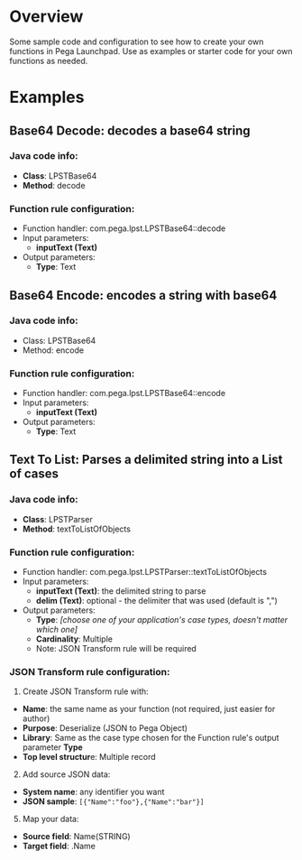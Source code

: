 # Overview

Some sample code and configuration to see how to create your own functions in Pega Launchpad. Use as examples or starter code for your own functions as needed.

# Examples

## Base64 Decode: decodes a base64 string

### Java code info:
- **Class**: LPSTBase64
- **Method**: decode

### Function rule configuration:

- Function handler: com.pega.lpst.LPSTBase64::decode
- Input parameters:
  - **inputText (Text)**
- Output parameters:
  - **Type**: Text

## Base64 Encode: encodes a string with base64

### Java code info:
- Class: LPSTBase64
- Method: encode

### Function rule configuration:
- Function handler: com.pega.lpst.LPSTBase64::encode
- Input parameters:
  - **inputText (Text)**
- Output parameters:
  - **Type**: Text

## Text To List: Parses a delimited string into a List of cases

### Java code info:
- **Class**: LPSTParser
- **Method**: textToListOfObjects

### Function rule configuration:
- Function handler: com.pega.lpst.LPSTParser::textToListOfObjects
- Input parameters:
  - **inputText (Text)**: the delimited string to parse
  - **delim (Text)**: optional - the delimiter that was used (default is ",")
- Output parameters:
  - **Type**: *[choose one of your application's case types, doesn't matter which one]*
  - **Cardinality**: Multiple
  - Note: JSON Transform rule will be required

### JSON Transform rule configuration:

1. Create JSON Transform rule with:
  - **Name**: the same name as your function (not required, just easier for author)
  - **Purpose**: Deserialize (JSON to Pega Object)
  - **Library**: Same as the case type chosen for the Function rule's output parameter **Type**
  - **Top level structur**e: Multiple record
2. Add source JSON data:
  - **System name**: any identifier you want
  - **JSON sample**: ```[{"Name":"foo"},{"Name":"bar"}]```
5. Map your data:
  - **Source field**: Name(STRING)
  - **Target field**: .Name
   

